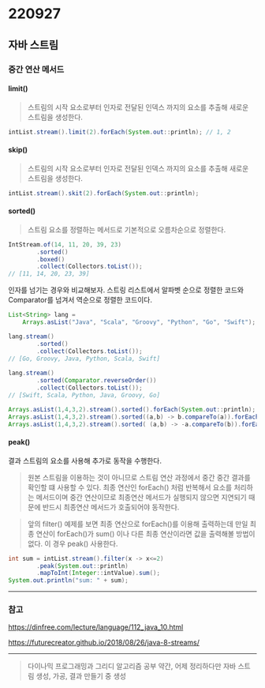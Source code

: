 220927
======

## 자바 스트림

### 중간 연산 메서드

#### limit()

> 스트림의 시작 요소로부터 인자로 전달된 인덱스 까지의 요소를 추출해 새로운 스트림을 생성한다.

```java
intList.stream().limit(2).forEach(System.out::println); // 1, 2
```


#### skip()

> 스트림의 시작 요소로부터 인자로 전달된 인덱스 까지의 요소를 추출해 새로운 스트림을 생성한다.

```java
intList.stream().skit(2).forEach(System.out::println);
```


#### sorted()

> 스트림 요소를 정렬하는 메서드로 기본적으로 오름차순으로 정렬한다.

```java
IntStream.of(14, 11, 20, 39, 23)
        .sorted()
        .boxed()
        .collect(Collectors.toList());
// [11, 14, 20, 23, 39]
```

인자를 넘기는 경우와 비교해보자.
스트링 리스트에서 알파벳 순으로 정렬한 코드와 Comparator를 넘겨서 역순으로 정렬한 코드이다.

```java
List<String> lang =
    Arrays.asList("Java", "Scala", "Groovy", "Python", "Go", "Swift");

lang.stream()
        .sorted()
        .collect(Collectors.toList());
// [Go, Groovy, Java, Python, Scala, Swift]
        
lang.stream()
        .sorted(Comparator.reverseOrder())
        .collect(Collectors.toList());
// [Swift, Scala, Python, Java, Groovy, Go]
```

```java
Arrays.asList(1,4,3,2).stream().sorted().forEach(System.out::println); // 1,2,3,4
Arrays.asList(1,4,3,2).stream().sorted((a,b) -> b.compareTo(a)).forEach(System.out::println); // 4,3,2,1
Arrays.asList(1,4,3,2).stream().sorted( (a,b) -> -a.compareTo(b)).forEach(System.out::println); // 4,3,2,1
```

#### peak()

결과 스트림의 요소를 사용해 추가로 동작을 수행한다.

> 원본 스트림을 이용하는 것이 아니므로 스트림 연산 과정에서 중간 중간 결과를 확인할 떄 사용할 수 있다.
최종 연산인 forEach() 처럼 반복해서 요소를 처리하는 메서드이며 
중간 연산이므로 최종연산 메서드가 실행되지 않으면 지연되기 때문에 반드시 최종연산 메서드가 호출되어야 동작한다.

> 앞의 filter() 예제를 보면 최종 연산으로 forEach()를 이용해 출력하는데 
만일 최종 연산이 forEach()가 sum() 이나 다른 최종 연산이라면 값을 출력해볼 방법이 없다. 이 경우 peak() 사용한다.

```java
int sum = intList.stream().filter(x -> x<=2)
        .peak(System.out::println)
        .mapToInt(Integer::intValue).sum();
System.out.println("sum: " + sum);
```


---

### 참고

https://dinfree.com/lecture/language/112_java_10.html

https://futurecreator.github.io/2018/08/26/java-8-streams/

---

> 다이나믹 프로그래밍과 그리디 알고리즘 공부 약간, 어제 정리하다만 자바 스트림 생성, 가공, 결과 만들기 중 생성
